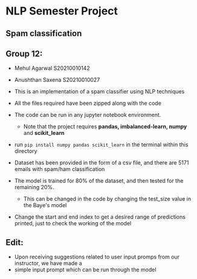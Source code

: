 # NLP Semester Project
## Spam classification

## Group 12:
- Mehul Agarwal S20210010142
- Anushthan Saxena S20210010027

- This is an implementation of a spam classifier using NLP techniques
- All the files required have been zipped along with the code
- The code can be run in any jupyter notebook environment.
    - Note that the project requires **pandas, imbalanced-learn, numpy** and **scikit_learn**
- run `pip install numpy pandas scikit_learn` in the terminal within this directory 

- Dataset has been provided in the form of a csv file, and there are 5171 emails with spam/ham classification
- The model is trained for 80% of the dataset, and then tested for the remaining 20%.
    - This can be changed in the code by changing the test_size value in the Baye's model  

- Change the start and end index to get a desired range of predictions printed, just to check the working of the model

## Edit:
- Upon receiving suggestions related to user input promps from our instructor, we have made a
- simple input prompt which can be run through the model